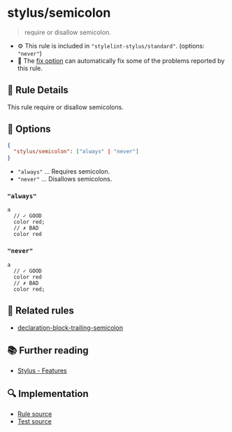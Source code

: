# stylus/semicolon

> require or disallow semicolon.

- :gear: This rule is included in `"stylelint-stylus/standard"`. (options: `"never"`)
- :wrench: The [fix option](https://stylelint.io/user-guide/usage/options#fix) can automatically fix some of the problems reported by this rule.

## :book: Rule Details

This rule require or disallow semicolons.

## :wrench: Options

```json
{
  "stylus/semicolon": ["always" | "never"]
}
```

- `"always"` ... Requires semicolon.
- `"never"` ... Disallows semicolons.

### `"always"`

<stylelint-code-block fix :rules="{ 'stylus/semicolon': 'always' }">

```styl
a
  // ✓ GOOD
  color red;
  // ✗ BAD
  color red
```

</stylelint-code-block>

### `"never"`

<stylelint-code-block fix :rules="{ 'stylus/semicolon': 'never' }">

```styl
a
  // ✓ GOOD
  color red
  // ✗ BAD
  color red;
```

</stylelint-code-block>

## :couple: Related rules

- [declaration-block-trailing-semicolon]

## :books: Further reading

- [Stylus - Features]

[declaration-block-trailing-semicolon]: https://stylelint.io/user-guide/rules/declaration-block-trailing-semicolon
[Stylus - Features]: https://stylus-lang.com/#features

## :mag: Implementation

- [Rule source](https://github.com/stylus/stylelint-stylus/blob/main/lib/rules/semicolon.js)
- [Test source](https://github.com/stylus/stylelint-stylus/blob/main/tests/lib/rules/semicolon.js)
